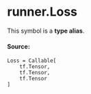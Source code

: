 # runner.Loss

<!-- Insert buttons and diff -->

This symbol is a **type alias**.

#### Source:

<pre class="devsite-click-to-copy prettyprint lang-py tfo-signature-link">
<code>Loss = Callable[
    tf.Tensor,
    tf.Tensor,
    tf.Tensor
]
</code></pre>

<!-- Placeholder for "Used in" -->
